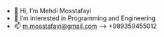 - 👋 Hi, I’m Mehdi Mosstafayi
- 👀 I’m interested in Programming and Engineering
- 📫 m.mosstafayi@gmail.com    --> +989359455012

<!---
mmosstafayi/mmosstafayi is a ✨ special ✨ repository because its `README.md` (this file) appears on your GitHub profile.
You can click the Preview link to take a look at your changes.
--->
